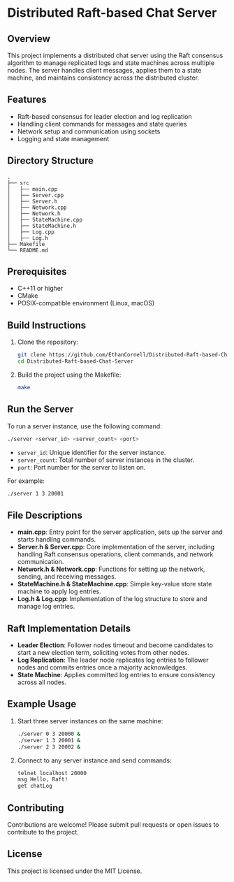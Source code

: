 
# Distributed Raft-based Chat Server

## Overview
This project implements a distributed chat server using the Raft consensus algorithm to manage replicated logs and state machines across multiple nodes. The server handles client messages, applies them to a state machine, and maintains consistency across the distributed cluster.

## Features
- Raft-based consensus for leader election and log replication
- Handling client commands for messages and state queries
- Network setup and communication using sockets
- Logging and state management

## Directory Structure
```
.
├── src
│   ├── main.cpp
│   ├── Server.cpp
│   ├── Server.h
│   ├── Network.cpp
│   ├── Network.h
│   ├── StateMachine.cpp
│   ├── StateMachine.h
│   ├── Log.cpp
│   ├── Log.h
├── Makefile
└── README.md
```

## Prerequisites
- C++11 or higher
- CMake
- POSIX-compatible environment (Linux, macOS)

## Build Instructions
1. Clone the repository:
    ```sh
    git clone https://github.com/EthanCornell/Distributed-Raft-based-Chat-Server.git
    cd Distributed-Raft-based-Chat-Server
    ```

2. Build the project using the Makefile:
    ```sh
    make
    ```

## Run the Server
To run a server instance, use the following command:
```sh
./server <server_id> <server_count> <port>
```
- `server_id`: Unique identifier for the server instance.
- `server_count`: Total number of server instances in the cluster.
- `port`: Port number for the server to listen on.

For example:
```sh
./server 1 3 20001
```

## File Descriptions
- **main.cpp**: Entry point for the server application, sets up the server and starts handling commands.
- **Server.h & Server.cpp**: Core implementation of the server, including handling Raft consensus operations, client commands, and network communication.
- **Network.h & Network.cpp**: Functions for setting up the network, sending, and receiving messages.
- **StateMachine.h & StateMachine.cpp**: Simple key-value store state machine to apply log entries.
- **Log.h & Log.cpp**: Implementation of the log structure to store and manage log entries.

## Raft Implementation Details
- **Leader Election**: Follower nodes timeout and become candidates to start a new election term, soliciting votes from other nodes.
- **Log Replication**: The leader node replicates log entries to follower nodes and commits entries once a majority acknowledges.
- **State Machine**: Applies committed log entries to ensure consistency across all nodes.

## Example Usage
1. Start three server instances on the same machine:
    ```sh
    ./server 0 3 20000 &
    ./server 1 3 20001 &
    ./server 2 3 20002 &
    ```

2. Connect to any server instance and send commands:
    ```sh
    telnet localhost 20000
    msg Hello, Raft!
    get chatLog
    ```

## Contributing
Contributions are welcome! Please submit pull requests or open issues to contribute to the project.

## License
This project is licensed under the MIT License.


